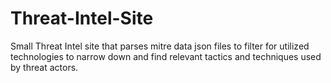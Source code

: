 # Threat-Intel-Site
Small Threat Intel site that parses mitre data json files to filter for utilized technologies to narrow down and find relevant tactics and techniques used by threat actors. 
